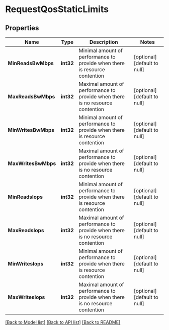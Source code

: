 # RequestQosStaticLimits

## Properties
Name | Type | Description | Notes
------------ | ------------- | ------------- | -------------
**MinReadsBwMbps** | **int32** | Minimal amount of performance to provide when there is resource contention | [optional] [default to null]
**MaxReadsBwMbps** | **int32** | Maximal amount of performance to provide when there is no resource contention | [optional] [default to null]
**MinWritesBwMbps** | **int32** | Minimal amount of performance to provide when there is resource contention | [optional] [default to null]
**MaxWritesBwMbps** | **int32** | Maximal amount of performance to provide when there is no resource contention | [optional] [default to null]
**MinReadsIops** | **int32** | Minimal amount of performance to provide when there is resource contention | [optional] [default to null]
**MaxReadsIops** | **int32** | Maximal amount of performance to provide when there is no resource contention | [optional] [default to null]
**MinWritesIops** | **int32** | Minimal amount of performance to provide when there is resource contention | [optional] [default to null]
**MaxWritesIops** | **int32** | Maximal amount of performance to provide when there is no resource contention | [optional] [default to null]

[[Back to Model list]](../README.md#documentation-for-models) [[Back to API list]](../README.md#documentation-for-api-endpoints) [[Back to README]](../README.md)


